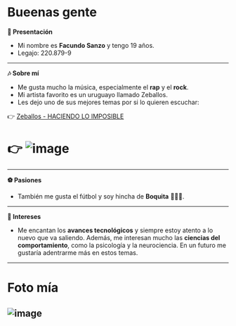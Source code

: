 
# Bueenas gente

**👋 Presentación**
- Mi nombre es **Facundo Sanzo** y tengo 19 años.
- Legajo: 220.879-9
---
**🎶 Sobre mí**
- Me gusta mucho la música, especialmente el **rap** y el **rock**.
- Mi artista favorito es un uruguayo llamado Zeballos.
- Les dejo uno de sus mejores temas por si lo quieren escuchar:

👉 [Zeballos - HACIENDO LO IMPOSIBLE](https://youtu.be/Jo5yB2JHLIs?si=RLfvAcutquYIv9QS)
# 👉 ![image](https://github.com/user-attachments/assets/a4ad11b6-5fde-4d48-b659-7771ff0b2f22)

---
**⚽ Pasiones**
- También me gusta el fútbol y soy hincha de **Boquita** 💙💛💙.
---
**🧠 Intereses**
- Me encantan los **avances tecnológicos** y siempre estoy atento a lo nuevo que va saliendo.
Además, me interesan mucho las **ciencias del comportamiento**, como la psicología y la neurociencia.
En un futuro me gustaría adentrarme más en estos temas.
---
# Foto mía
![image](https://github.com/user-attachments/assets/0dc1b3c5-77b2-44e0-9276-3879931ab36a)
---
